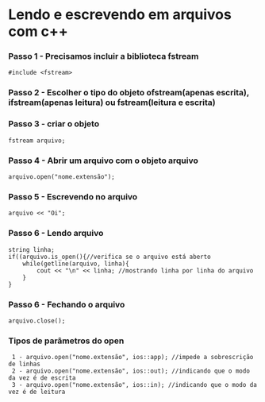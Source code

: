 # Lendo e escrevendo em arquivos com c++
### Passo 1 - Precisamos incluir a biblioteca fstream
    #include <fstream>   
### Passo 2 - Escolher o tipo do objeto ofstream(apenas escrita), ifstream(apenas leitura) ou fstream(leitura e escrita)
### Passo 3 - criar o objeto
    fstream arquivo;
### Passo 4 - Abrir um arquivo com o objeto arquivo
    arquivo.open("nome.extensão");
### Passo 5 - Escrevendo no arquivo
    arquivo << "Oi";
### Passo 6 - Lendo arquivo
    string linha; 
    if((arquivo.is_open(){//verifica se o arquivo está aberto
        while(getline(arquivo, linha){
            cout << "\n" << linha; //mostrando linha por linha do arquivo
        }
    }
### Passo 6 - Fechando o arquivo
    arquivo.close();
    
### Tipos de parâmetros do open
     1 - arquivo.open("nome.extensão", ios::app); //impede a sobrescrição de linhas
     2 - arquivo.open("nome.extensão", ios::out); //indicando que o modo da vez é de escrita
     3 - arquivo.open("nome.extensão", ios::in); //indicando que o modo da vez é de leitura
      
